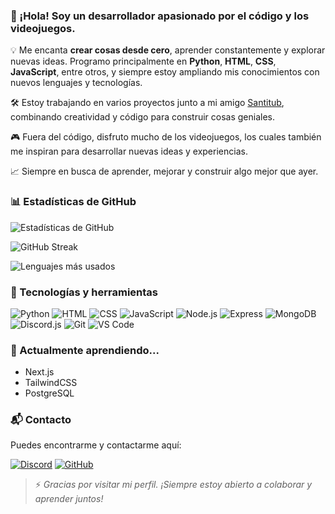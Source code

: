 ### 👋 ¡Hola! Soy un desarrollador apasionado por el código y los videojuegos.

💡 Me encanta **crear cosas desde cero**, aprender constantemente y explorar nuevas ideas. Programo principalmente en **Python**, **HTML**, **CSS**, **JavaScript**, entre otros, y siempre estoy ampliando mis conocimientos con nuevos lenguajes y tecnologías.

🛠️ Estoy trabajando en varios proyectos junto a mi amigo [Santitub](https://github.com/Santitub), combinando creatividad y código para construir cosas geniales.

🎮 Fuera del código, disfruto mucho de los videojuegos, los cuales también me inspiran para desarrollar nuevas ideas y experiencias.

📈 Siempre en busca de aprender, mejorar y construir algo mejor que ayer.


### 📊 Estadísticas de GitHub

![Estadísticas de GitHub](https://github-readme-stats.vercel.app/api?username=MushaDev&show_icons=true&theme=tokyonight&count_private=true&include_all_commits=true)

![GitHub Streak](https://streak-stats.demolab.com/?user=MushaDev&theme=tokyonight)

![Lenguajes más usados](https://github-readme-stats.vercel.app/api/top-langs/?username=MushaDev&layout=compact&theme=tokyonight)


### 🚀 Tecnologías y herramientas

![Python](https://img.shields.io/badge/Python-3776AB?style=for-the-badge&logo=python&logoColor=white)
![HTML](https://img.shields.io/badge/HTML5-E34F26?style=for-the-badge&logo=html5&logoColor=white)
![CSS](https://img.shields.io/badge/CSS3-1572B6?style=for-the-badge&logo=css3&logoColor=white)
![JavaScript](https://img.shields.io/badge/JavaScript-F7DF1E?style=for-the-badge&logo=javascript&logoColor=black)
![Node.js](https://img.shields.io/badge/Node.js-339933?style=for-the-badge&logo=nodedotjs&logoColor=white)
![Express](https://img.shields.io/badge/Express.js-000000?style=for-the-badge&logo=express&logoColor=white)
![MongoDB](https://img.shields.io/badge/MongoDB-4EA94B?style=for-the-badge&logo=mongodb&logoColor=white)
![Discord.js](https://img.shields.io/badge/Discord.js-5865F2?style=for-the-badge&logo=discord&logoColor=white)
![Git](https://img.shields.io/badge/Git-F05032?style=for-the-badge&logo=git&logoColor=white)
![VS Code](https://img.shields.io/badge/VS%20Code-007ACC?style=for-the-badge&logo=visual-studio-code&logoColor=white)


### 🌱 Actualmente aprendiendo...

- Next.js
- TailwindCSS
- PostgreSQL


### 📬 Contacto

Puedes encontrarme y contactarme aquí:

[![Discord](https://img.shields.io/badge/Discord-MushaDev%237027-5865F2?style=flat-square&logo=discord&logoColor=white)](https://discord.com/users/872446689523400704)
[![GitHub](https://img.shields.io/badge/GitHub-MushaDev-181717?style=flat-square&logo=github)](https://github.com/MushaDev)

> ⚡ *Gracias por visitar mi perfil. ¡Siempre estoy abierto a colaborar y aprender juntos!*
